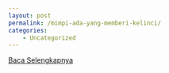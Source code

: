 ```yaml
---
layout: post
permalink: /mimpi-ada-yang-memberi-kelinci/
categories:
    - Uncategorized
---
```


[Baca Selengkapnya](/07)
